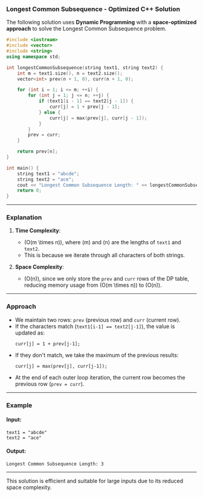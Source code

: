 
### Longest Common Subsequence - Optimized C++ Solution

The following solution uses **Dynamic Programming** with a **space-optimized approach** to solve the Longest Common Subsequence problem.

```cpp
#include <iostream>
#include <vector>
#include <string>
using namespace std;

int longestCommonSubsequence(string text1, string text2) {
    int m = text1.size(), n = text2.size();
    vector<int> prev(n + 1, 0), curr(n + 1, 0);

    for (int i = 1; i <= m; ++i) {
        for (int j = 1; j <= n; ++j) {
            if (text1[i - 1] == text2[j - 1]) {
                curr[j] = 1 + prev[j - 1];
            } else {
                curr[j] = max(prev[j], curr[j - 1]);
            }
        }
        prev = curr;
    }

    return prev[n];
}

int main() {
    string text1 = "abcde";
    string text2 = "ace";
    cout << "Longest Common Subsequence Length: " << longestCommonSubsequence(text1, text2) << endl;
    return 0;
}
```

---

### Explanation

1. **Time Complexity**: 
   - \(O(m \times n)\), where \(m\) and \(n\) are the lengths of `text1` and `text2`.
   - This is because we iterate through all characters of both strings.

2. **Space Complexity**: 
   - \(O(n)\), since we only store the `prev` and `curr` rows of the DP table, reducing memory usage from \(O(m \times n)\) to \(O(n)\).

---

### Approach
- We maintain two rows: `prev` (previous row) and `curr` (current row).
- If the characters match (`text1[i-1] == text2[j-1]`), the value is updated as:
  ```
  curr[j] = 1 + prev[j-1];
  ```
- If they don't match, we take the maximum of the previous results:
  ```
  curr[j] = max(prev[j], curr[j-1]);
  ```
- At the end of each outer loop iteration, the current row becomes the previous row (`prev = curr`).

---

### Example

#### Input:
```text
text1 = "abcde"
text2 = "ace"
```

#### Output:
```text
Longest Common Subsequence Length: 3
```

---

This solution is efficient and suitable for large inputs due to its reduced space complexity.
